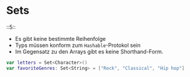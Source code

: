 # Sets 
::5::

- Es gibt keine bestimmte Reihenfolge
- Typs müssen konform zum `Hashable`-Protokol sein
- Im Gegensatz zu den Arrays gibt es keine Shorthand-Form.

```swift
var letters = Set<Character>()
var favoriteGenres: Set<String> = ["Rock", "Classical", "Hip hop"]
```

